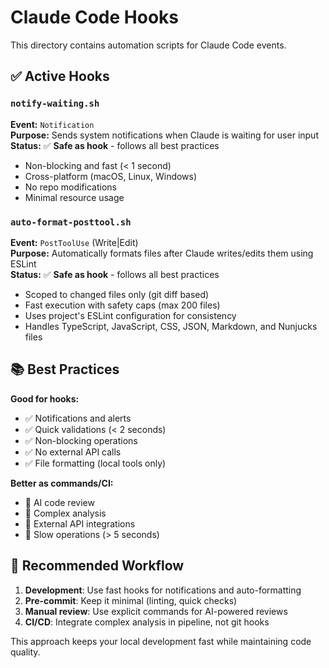 # Claude Code Hooks

This directory contains automation scripts for Claude Code events.

## ✅ Active Hooks

### `notify-waiting.sh`
**Event:** `Notification`  
**Purpose:** Sends system notifications when Claude is waiting for user input  
**Status:** ✅ **Safe as hook** - follows all best practices

- Non-blocking and fast (< 1 second)
- Cross-platform (macOS, Linux, Windows)
- No repo modifications
- Minimal resource usage

### `auto-format-posttool.sh`
**Event:** `PostToolUse` (Write|Edit)  
**Purpose:** Automatically formats files after Claude writes/edits them using ESLint  
**Status:** ✅ **Safe as hook** - follows all best practices

- Scoped to changed files only (git diff based)
- Fast execution with safety caps (max 200 files)
- Uses project's ESLint configuration for consistency
- Handles TypeScript, JavaScript, CSS, JSON, Markdown, and Nunjucks files

## 📚 Best Practices

**Good for hooks:**
- ✅ Notifications and alerts
- ✅ Quick validations (< 2 seconds)
- ✅ Non-blocking operations
- ✅ No external API calls
- ✅ File formatting (local tools only)

**Better as commands/CI:**
- 🔧 AI code review
- 🔧 Complex analysis
- 🔧 External API integrations
- 🔧 Slow operations (> 5 seconds)

## 🚀 Recommended Workflow

1. **Development**: Use fast hooks for notifications and auto-formatting
2. **Pre-commit**: Keep it minimal (linting, quick checks)
3. **Manual review**: Use explicit commands for AI-powered reviews
4. **CI/CD**: Integrate complex analysis in pipeline, not git hooks

This approach keeps your local development fast while maintaining code quality.